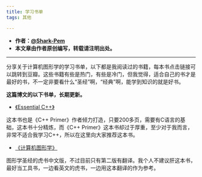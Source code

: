 ```yaml
---
title: 学习书单
tags: 其他

---
```


* **作者：[@Shark-Pem](https://sharkpem.cn/)**
* **本文章由作者原创编写，转载请注明出处。**

---

分享关于计算机图形学的学习书单，以下都是我阅读过的书籍，每本书点击链接可以跳转到豆瓣。这些书籍有些是热门，有些是冷门，但我觉得，适合自己的书才是最好的书，不一定非要看什么“圣经”啊，“经典”啊，能学到知识的就是好书。

**这篇博文的以下书单，长期更新。**

- [《Essential C++》](https://book.douban.com/subject/24868427/)

这本书也是《C++ Primer》作者倾力打造，只要200多页，需要有C语言的基础，这本书十分精炼，而《C++ Primer》这本书却过于厚重，至少对于我而言，非常不适合我学习C++，所以在这里向大家推荐这本书。

- [《计算机图形学》](https://book.douban.com/subject/2116178/)

图形学圣经的虎书中文版，不过目前只有第二版有翻译。我个人不建议肝这本书，最好当工具书，一边看英文的虎书，一边用这本翻译的作为参考。